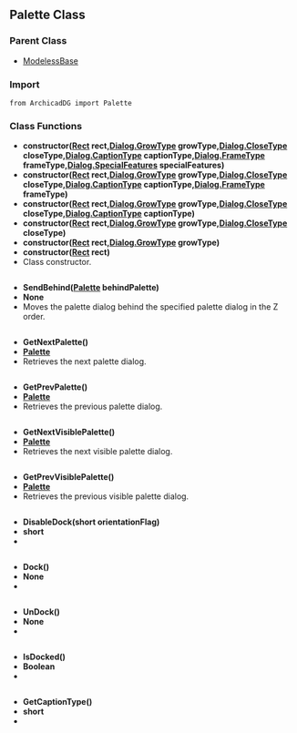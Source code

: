 ## Palette Class

### Parent Class
* [ModelessBase](ModelessBase.md)

### Import
```
from ArchicadDG import Palette
``` 

### Class Functions

* **constructor([Rect](ArchicadDG_Rect.md) rect,[Dialog.GrowType](ArchicadDG_GrowType.md) growType,[Dialog.CloseType](ArchicadDG_CloseType.md) closeType,[Dialog.CaptionType](ArchicadDG_CaptionType.md) captionType,[Dialog.FrameType](ArchicadDG_FrameType.md) frameType,[Dialog.SpecialFeatures](ArchicadDG_SpecialFeatures.md) specialFeatures)**
* **constructor([Rect](ArchicadDG_Rect.md) rect,[Dialog.GrowType](ArchicadDG_GrowType.md) growType,[Dialog.CloseType](ArchicadDG_CloseType.md) closeType,[Dialog.CaptionType](ArchicadDG_CaptionType.md) captionType,[Dialog.FrameType](ArchicadDG_FrameType.md) frameType)**
* **constructor([Rect](ArchicadDG_Rect.md) rect,[Dialog.GrowType](ArchicadDG_GrowType.md) growType,[Dialog.CloseType](ArchicadDG_CloseType.md) closeType,[Dialog.CaptionType](ArchicadDG_CaptionType.md) captionType)**
* **constructor([Rect](ArchicadDG_Rect.md) rect,[Dialog.GrowType](ArchicadDG_GrowType.md) growType,[Dialog.CloseType](ArchicadDG_CloseType.md) closeType)**
* **constructor([Rect](ArchicadDG_Rect.md) rect,[Dialog.GrowType](ArchicadDG_GrowType.md) growType)**
* **constructor([Rect](ArchicadDG_Rect.md) rect)**
* Class constructor.
```
```

* **SendBehind([Palette](ArchicadDG_Palette.md) behindPalette)**
* **None**
* Moves the palette dialog behind the specified palette dialog in the Z order.
```

```


* **GetNextPalette()**
* **[Palette](ArchicadDG_Palette.md)**
* Retrieves the next palette dialog.

```

```

* **GetPrevPalette()**
* **[Palette](ArchicadDG_Palette.md)**
* Retrieves the previous palette dialog.

```

```

* **GetNextVisiblePalette()**
* **[Palette](ArchicadDG_Palette.md)**
* Retrieves the next visible palette dialog.

```

```

* **GetPrevVisiblePalette()**
* **[Palette](ArchicadDG_Palette.md)**
* Retrieves the previous visible palette dialog.

```

```

* **DisableDock(short orientationFlag)**
* **short**
* 

```

```

* **Dock()**
* **None**
* 

```

```

* **UnDock()**
* **None**
* 
```

```

* **IsDocked()**
* **Boolean**
* 
```

```

* **GetCaptionType()**
* **short**
* 
```

```
